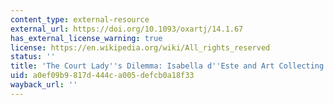 ```yaml
---
content_type: external-resource
external_url: https://doi.org/10.1093/oxartj/14.1.67
has_external_license_warning: true
license: https://en.wikipedia.org/wiki/All_rights_reserved
status: ''
title: 'The Court Lady''s Dilemma: Isabella d''Este and Art Collecting in the Renaissance'
uid: a0ef09b9-817d-444c-a005-defcb0a18f33
wayback_url: ''
---
```

